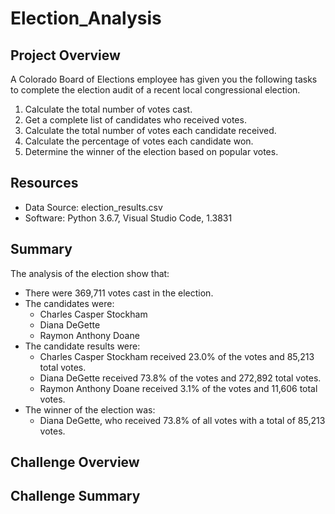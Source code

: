 # Election_Analysis

## Project Overview
A Colorado Board of Elections employee has given you the following tasks to complete the election audit of a recent local congressional election.

1. Calculate the total number of votes cast. 
2. Get a complete list of candidates who received votes. 
3. Calculate the total number of votes each candidate received.
4. Calculate the percentage of votes each candidate won.
5. Determine the winner of the election based on popular votes.

## Resources
- Data Source: election_results.csv
- Software: Python 3.6.7, Visual Studio Code, 1.3831

## Summary
The analysis of the election show that:
- There were 369,711 votes cast in the election.
- The candidates were:
    - Charles Casper Stockham
    - Diana DeGette
    - Raymon Anthony Doane
- The candidate results were:
    - Charles Casper Stockham received 23.0% of the votes and 85,213 total votes.
    - Diana DeGette received 73.8% of the votes and 272,892 total votes.
    - Raymon Anthony Doane received 3.1% of the votes and 11,606 total votes.
- The winner of the election was:
    - Diana DeGette, who received 73.8% of all votes with a total of 85,213 votes.

## Challenge Overview

## Challenge Summary
